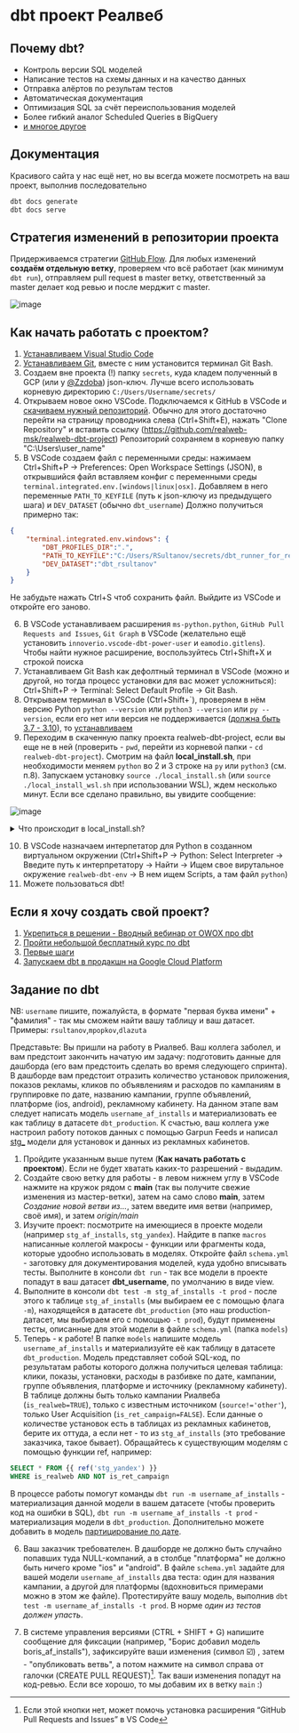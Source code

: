 # dbt проект Реалвеб

## Почему dbt?

* Контроль версии SQL моделей
* Написание тестов на схемы данных и на качество данных
* Отправка алёртов по результам тестов
* Автоматическая документация
* Оптимизация SQL за счёт переиспользования моделей
* Более гибкий аналог Scheduled Queries в BigQuery
* [и многое другое](https://docs.getdbt.com/docs/introduction)

## Документация

Красивого сайта у нас ещё нет, но вы всегда можете посмотреть на ваш проект, выполнив последовательно
```sh
dbt docs generate
dbt docs serve
``` 

## Стратегия изменений в репозитории проекта

Придерживаемся стратегии [GitHub Flow](https://docs.github.com/en/get-started/quickstart/github-flow). Для любых изменений **создаём отдельную ветку**, проверяем что всё работает (как минимум `dbt run`), отправляем pull request в master ветку, ответственный за master делает код ревью и после мерджит с master.

![image](https://user-images.githubusercontent.com/43750521/170499387-7873e660-1654-469e-a940-69b70f432189.png)

## Как начать работать с проектом?

1. [Устанавливаем Visual Studio Code](https://code.visualstudio.com/download)
2. [Устанавливаем Git](https://git-scm.com/download), вместе с ним установится терминал Git Bash.
3. Создаем вне проекта (!) папку `secrets`, куда кладем полученный в GCP (или у [@Zzdoba](https://github.com/Zzdoba)) json-ключ. Лучше всего использовать корневую директорию `C:/Users/Username/secrets/`
4. Открываем новое окно VSCode. Подключаемся к GitHub в VSCode и [скачиваем нужный репозиторий](https://code.visualstudio.com/docs/editor/versioncontrol#_cloning-a-repository). Обычно для этого достаточно перейти на страницу проводника слева (Ctrl+Shift+E), нажать "Clone Repository" и вставить ссылку (https://github.com/realweb-msk/realweb-dbt-project)
Репозиторий сохраняем в корневую папку "C:\Users\user_name\"
5. В VSCode создаем файл с переменными среды: нажимаем Ctrl+Shift+P -> Preferences: Open Workspace Settings (JSON), в открывшийся файл вставляем конфиг с переменными среды `terminal.integrated.env.[windows|linux|osx]`. Добавляем в него переменные `PATH_TO_KEYFILE` (путь к json-ключу из предыдущего шага) и `DEV_DATASET` (обычно `dbt_username`) Должно получиться примерно так:
```json
{
    "terminal.integrated.env.windows": {
        "DBT_PROFILES_DIR":".",
        "PATH_TO_KEYFILE":"C:/Users/RSultanov/secrets/dbt_runner_for_realweb.json",
        "DEV_DATASET":"dbt_rsultanov"
    }
}
```
Не забудьте нажать Ctrl+S чтоб сохранить файл. Выйдите из VSCode и откройте его заново.

6. В VSCode устанавливаем расширения `ms-python.python`, `GitHub Pull Requests and Issues`, `Git Graph` в VSCode (желательно ещё установить `innoverio.vscode-dbt-power-user` и `eamodio.gitlens`). Чтобы найти нужное расширение, воспользуйтесь Ctrl+Shift+X и строкой поиска
7. Устанавливаем Git Bash как дефолтный терминал в VSCode (можно и другой, но тогда процесс установки для вас может усложниться): Ctrl+Shift+P -> Terminal: Select Default Profile -> Git Bash.
8. Открываем терминал в VSCode (Ctrl+Shift+\`), проверяем в нём версию Python `python --version` или `python3 --version` или `py --version`, если его нет или версия не поддерживается ([должна быть 3.7 - 3.10](https://docs.getdbt.com/dbt-cli/install/pip)), то [устанавливаем](https://www.python.org/downloads/)
9. Переходим в скаченную папку проекта realweb-dbt-project, если вы еще не в ней (проверить - `pwd`, перейти из корневой папки - `cd realweb-dbt-project`). Смотрим на файл **local_install.sh**, при необходимости меняем `python` во 2 и 3 строке на `py` или `python3` (см. п.8). Запускаем установку `source ./local_install.sh` (или `source ./local_install_wsl.sh` при использовании WSL), ждем несколько минут. Если все сделано правильно, вы увидите сообщение:

![image](https://user-images.githubusercontent.com/43750521/161025724-31f26002-b351-4f1e-81d6-35a340f8c3c9.png)

<details>
<summary>Что происходит в local_install.sh?</summary>
<br>

* переходим на один уровень выше (в корневую директорию)
* устанавливаем пакет `virtualenv` и создаем виртуальное окружение `realweb-dbt-env`
* активируем его, устанавливаем в него dbt нужной версии
* возвращаемся в папку проекта realweb-dbt-project
* выполняем команды `dbt deps` и `dbt debug`
* завершаем исполнение скрипта, оставаясь в новом виртуальном окружении

При желании или при необходимости (например при выборе дефолтной консоли `command prompt` или при желании использовать другое виртуальное окружение) вы можете пройти эти шаги можно самостоятельно
</details>

10. В VSCode назначаем интерпетатор для Python в созданном виртуальном окружении (Ctrl+Shift+P -> Python: Select Interpreter -> Введите путь к интерпретатору -> Найти -> Ищем свое вирутальное окружение `realweb-dbt-env` -> В нем ищем Scripts, а там файл `python`)
11. Можете пользоваться dbt!

## Если я хочу создать свой проект?

1. [Укрепиться в решении - Вводный вебинар от OWOX про dbt](https://www.youtube.com/watch?v=eLDV_y0Chow)
2. [Пройти небольшой бесплатный курс по dbt](https://courses.getdbt.com/)
3. [Первые шаги](https://docs.getdbt.com/dbt-cli/install/overview)
4. [Запускаем dbt в продакшн на Google Cloud Platform](https://medium.com/@ivan_toriya/step-by-step-guide-to-run-dbt-in-production-with-google-cloud-platform-fb1f035f3c7b)

## Задание по dbt

NB: `username` пишите, пожалуйста, в формате "первая буква имени" + "фамилия" - так мы сможем найти вашу таблицу и ваш датасет. Примеры: `rsultanov`,`mpopkov`,`dlazuta`

Представьте: Вы пришли на работу в Риалвеб. Ваш коллега заболел, и вам предстоит закончить начатую им задачу: подготовить данные для дашборда (его вам предстоить сделать во время следующего спринта). В дашборде вам предстоит отразить количество установок приложения, показов рекламы, кликов по объявлениям и расходов по кампаниям в группировке по дате, названию кампании, группе объявлений, платформе (ios, android), рекламному кабинету. На данном этапе вам следует написать модель `username_af_installs` и материализовать ее как таблицу в датасете `dbt_production`.
К счастью, ваш коллега уже настроил работу потоков данных с помощью Garpun Feeds и написал [stg_](https://youtu.be/qOx8l_QFz9I?t=21) модели для установок и данных из рекламных кабинетов.

1. Пройдите указанным выше путем (**Как начать работать с проектом**). Если не будет хватать каких-то разрешений - выдадим.
2. Создайте свою ветку для работы - в левом нижнем углу в VSCode нажмите на кружок рядом с **main** (так вы получите свежие изменения из мастер-ветки), затем на само слово **main**, затем *Создание новой ветви из...*, затем введите имя ветви (например, своё имя), и затем *origin/main*
3. Изучите проект: посмотрите на имеющиеся в проекте модели (например `stg_af_installs`, `stg_yandex`). Найдите в папке `macros` написанные коллегой макросы - функции или фрагменты кода, которые удообно использовать в моделях. Откройте файл `schema.yml`  - заготовку для документирования моделей, куда удобно вписывать тесты. Выполните в консоли `dbt run` - так все модели в проекте попадут в ваш датасет **dbt_username**, по умолчанию в виде view.
4. Выполните в консоли `dbt test -m stg_af_installs -t prod` - после этого к таблице `stg_af_installs` (мы выбираем ее с помощью флага `-m`), находящейся в датасете `dbt_production` (это наш production-датасет, мы выбираем его с помощью `-t prod`), будут применены тесты, описанные для этой модели в файле `schema.yml` (папка `models`)
5. Теперь - к работе! В папке `models` напишите модель `username_af_installs` и материализуйте её как таблицу в датасете `dbt_production`. Модель представляет собой SQL-код, по результатам работы которого должна получиться целевая таблица: клики, показы, установки, расходы в разбивке по дате, кампании, группе объявления, платформе и источнику (рекламному кабинету). В таблице должны быть только кампании Риалвеба (`is_realweb=TRUE`), только с известным источником (`source!='other'`), только User Acquisition (`is_ret_campaign=FALSE`). Если данные о количестве установок есть в таблицах из рекламных кабинетов, берите их оттуда, а если нет - то из `stg_af_installs` (это требование заказчика, такое бывает). Обращайтесь к существующим моделям с помощью функции ref, например: 
```sql
SELECT * FROM {{ ref('stg_yandex') }}
WHERE is_realweb AND NOT is_ret_campaign
```
В процессе работы помогут команды  `dbt run -m username_af_installs` - материализация данной модели в вашем датасете (чтобы проверить код на ошибки в SQL),
`dbt run -m username_af_installs -t prod` - материализация модели в `dbt_production`.
Дополнительно можете добавить в модель [партицирование по дате](https://docs.getdbt.com/reference/resource-configs/bigquery-configs#using-table-partitioning-and-clustering).

6. Ваш заказчик требователен. В дашборде не должно быть случайно попавших туда NULL-компаний, а в столбце "платформа" не должно быть ничего кроме "ios" и "android". В файле `schema.yml` задайте для вашей модели `username_af_installs` два теста: один для названия кампании, а другой для платформы (вдохновиться примерами можно в этом же файле). Протестируйте вашу модель, выполнив `dbt test -m username_af_installs -t prod`. В норме *один из тестов должен упасть*.

7. В системе управления версиями (CTRL + SHIFT + G) напишите сообщение для фиксации (например, "Борис добавил модель boris_af_installs"), зафиксируйте ваши изменения (символ ☑️) , затем - "опубликовать ветвь", а потом  нажмите на символ справа от галочки (CREATE PULL REQUEST)[^1]. Так ваши изменения попадут на код-ревью. Если все хорошо, то мы добавим их в ветку `main` :)

[^1]: Если этой кнопки нет, может помочь установка расширения “GitHub Pull Requests and Issues” в VS Code
